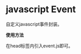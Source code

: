 javascript Event
============

自定义javascript事件封装。

**使用方法**

在head标签内引入event.js即可。

  <script src='event.js'></script>